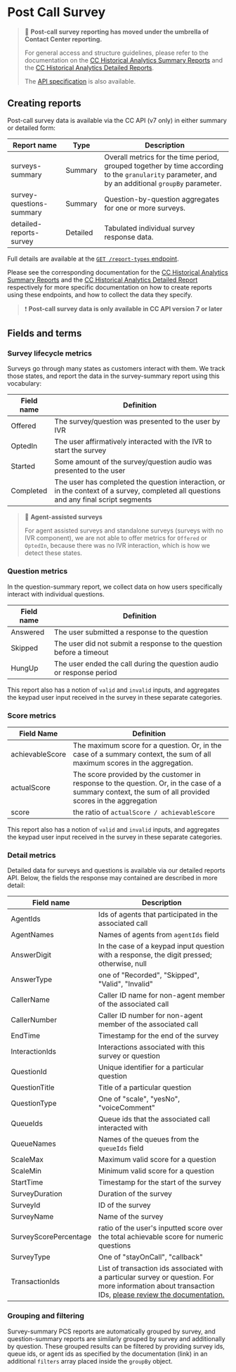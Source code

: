 # Post Call Survey

> 📘 **Post-call survey reporting has moved under the umbrella of Contact Center reporting.**
> 
> For general access and structure guidelines, please refer to the documentation on the [CC Historical Analytics Summary Reports](/analytics/docs/cc-historical-analytics-summary-report)  and the [CC Historical Analytics Detailed Reports](/analytics/docs/cc-historical-analytics-detailed-report).
> 
> The [API specification](/analytics/reference/cc-historical-report-create) is also available.
> 
> 

  

## Creating reports

Post-call survey data is available via the CC API (v7 only) in either summary or detailed form:

| Report name | Type | Description |
| --- | --- | --- |
| surveys-summary | Summary | Overall metrics for the time period, grouped together by time according to the `granularity` parameter, and by an additional `groupBy` parameter. |
| survey-questions-summary | Summary | Question-by-question aggregates for one or more surveys. |
| detailed-reports-survey | Detailed | Tabulated individual survey response data. |

Full details are available at the [`GET /report-types` endpoint](/analytics/reference/cc-historical-analytics-report-types).

Please see the corresponding documentation for the [CC Historical Analytics Summary Reports](/analytics/docs/cc-historical-analytics-summary-report)  and the [CC Historical Analytics Detailed Report](/analytics/docs/cc-historical-analytics-detailed-report) respectively for more specific documentation on how to create reports using these endpoints, and how to collect the data they specify.

> ❗️ **Post-call survey data is only available in CC API version 7 or later**
> 
> 

## Fields and terms

### Survey lifecycle metrics

Surveys go through many states as customers interact with them. We track those states, and report the data in the survey-summary report using this vocabulary:

| Field name | Definition |
| --- | --- |
| Offered | The survey/question was presented to the user by IVR |
| OptedIn | The user affirmatively interacted with the IVR to start the survey |
| Started | Some amount of the survey/question audio was presented to the user |
| Completed | The user has completed the question interaction, or in the context of a survey, completed all questions and any final script segments |

> 📘 **Agent-assisted surveys**
> 
> For agent assisted surveys and standalone surveys (surveys with no IVR component), we are not able to offer metrics for `Offered` or `OptedIn`, because there was no IVR interaction, which is how we detect these states.
> 
> 

### Question metrics

In the question-summary report, we collect data on how users specifically interact with individual questions. 

| **Field name** | **Definition** |
| --- | --- |
| Answered | The user submitted a response to the question |
| Skipped | The user did not submit a response to the question before a timeout |
| HungUp | The user ended the call during the question audio or response period |

This report also has a notion of `valid` and `invalid` inputs, and aggregates the keypad user input received in the survey in these separate categories.

### Score metrics

| Field Name | Definition |
| --- | --- |
| achievableScore | The maximum score for a question. Or, in the case of a summary context, the sum of all maximum scores in the aggregation. |
| actualScore | The score provided by the customer in response to the question. Or, in the case of a summary context, the sum of all provided scores in the aggregation |
| score | the ratio of `actualScore / achievableScore` |

This report also has a notion of `valid` and `invalid` inputs, and aggregates the keypad user input received in the survey in these separate categories.

### Detail metrics

Detailed data for surveys and questions is available via our detailed reports API. Below, the fields the response may contained are described in more detail:

| **Field name** | **Description** |
| --- | --- |
| AgentIds | Ids of agents that participated in the associated call |
| AgentNames | Names of agents from `agentIds` field |
| AnswerDigit | In the case of a keypad input question with a response, the digit pressed; otherwise, null |
| AnswerType | one of "Recorded", "Skipped", "Valid", "Invalid" |
| CallerName | Caller ID name for non-agent member of the associated call |
| CallerNumber | Caller ID number for non-agent member of the associated call |
| EndTime | Timestamp for the end of the survey |
| InteractionIds | Interactions associated with this survey or question |
| QuestionId | Unique identifier for a particular question |
| QuestionTitle | Title of a particular question |
| QuestionType | One of "scale", "yesNo", "voiceComment" |
| QueueIds | Queue ids that the associated call interacted with |
| QueueNames | Names of the queues from the `queueIds` field |
| ScaleMax | Maximum valid score for a question |
| ScaleMin | Minimum valid score for a question |
| StartTime | Timestamp for the start of the survey |
| SurveyDuration | Duration of the survey |
| SurveyId | ID of the survey |
| SurveyName | Name of the survey |
| SurveyScorePercentage | ratio of the user's inputted score over the total achievable score for numeric questions |
| SurveyType | One of "stayOnCall", "callback" |
| TransactionIds | List of transaction ids associated with a particular survey or question. For more information about transaction IDs, [please review the documentation.](https://support.8x8.com/contact-center/8x8-contact-center/agents/how-to-get-transaction-ids-in-8x8-contact-center) |

### Grouping and filtering

Survey-summary PCS reports are automatically grouped by survey, and question-summary reports are similarly grouped by survey and additionally by question. These grouped results can be filtered by providing survey ids, queue ids, or agent ids as specified by the documentation (link) in an additional `filters` array placed inside the `groupBy` object.
